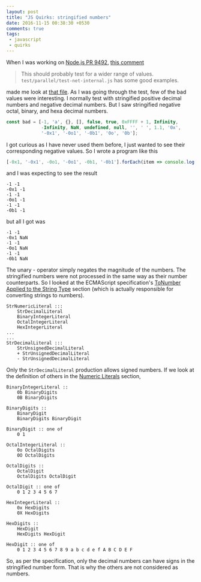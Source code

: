 ```yaml
---
layout: post
title: "JS Quirks: stringified numbers"
date: 2016-11-15 00:38:30 +0530
comments: true
tags:
 - javascript
 - quirks
---
```


When I was working on [Node.js PR 9492](https://github.com/nodejs/node/pull/9492), [this comment](https://github.com/nodejs/node/pull/9492#discussion_r86987446)

> This should probably test for a wider range of values. `test/parallel/test-net-internal.js` has some good examples.

made me look at [that file](https://github.com/nodejs/node/blob/fc44bd4d0b984f7b926b8c92b8e9a88da1c08921/test/parallel/test-net-internal.js). As I was going through the test, few of the bad values were interesting. I normally test with stringified positive decimal numbers and negative decimal numbers. But I saw stringified negative octal, binary, and hexa decimal numbers.

```js
const bad = [-1, 'a', {}, [], false, true, 0xFFFF + 1, Infinity,
             -Infinity, NaN, undefined, null, '', ' ', 1.1, '0x',
             '-0x1', '-0o1', '-0b1', '0o', '0b'];
```

I got curious as I have never used them before, I just wanted to see their corresponding negative values. So I wrote a program like this

```js
[-0x1, '-0x1', -0o1, '-0o1', -0b1, '-0b1'].forEach(item => console.log(item, +item));
```

and I was expecting to see the result

```text
-1 -1
-0x1 -1
-1 -1
-0o1 -1
-1 -1
-0b1 -1
```

but all I got was

```text
-1 -1
-0x1 NaN
-1 -1
-0o1 NaN
-1 -1
-0b1 NaN
```

The unary - operator simply negates the magnitude of the numbers. The stringified numbers were not processed in the same way as their number counterparts. So I looked at the ECMAScript specification's [ToNumber Applied to the String Type](http://www.ecma-international.org/ecma-262/6.0/#sec-tonumber-applied-to-the-string-type) section (which is actually responsible for converting strings to numbers).

```text
StrNumericLiteral :::
    StrDecimalLiteral
    BinaryIntegerLiteral
    OctalIntegerLiteral
    HexIntegerLiteral
...
...
StrDecimalLiteral :::
    StrUnsignedDecimalLiteral
    + StrUnsignedDecimalLiteral
    - StrUnsignedDecimalLiteral
```

Only the <code>StrDecimalLiteral</code> production allows signed numbers. If we look at the definition of others in the [Numeric Literals](http://www.ecma-international.org/ecma-262/6.0/#sec-literals-numeric-literals) section,

```text
BinaryIntegerLiteral ::
    0b BinaryDigits
    0B BinaryDigits

BinaryDigits ::
    BinaryDigit
    BinaryDigits BinaryDigit

BinaryDigit :: one of
    0 1

OctalIntegerLiteral ::
    0o OctalDigits
    0O OctalDigits

OctalDigits ::
    OctalDigit
    OctalDigits OctalDigit

OctalDigit :: one of
    0 1 2 3 4 5 6 7

HexIntegerLiteral ::
    0x HexDigits
    0X HexDigits

HexDigits ::
    HexDigit
    HexDigits HexDigit

HexDigit :: one of
    0 1 2 3 4 5 6 7 8 9 a b c d e f A B C D E F
```

So, as per the specification, only the decimal numbers can have signs in the stringified number form. That is why the others are not considered as numbers.